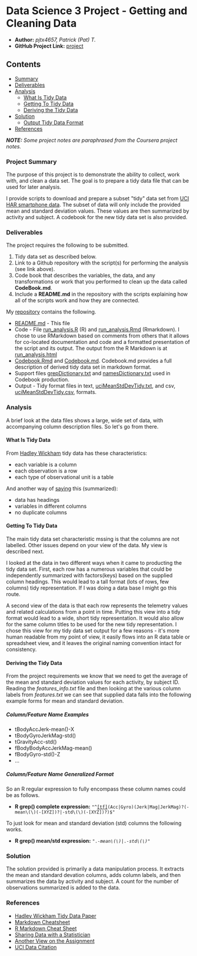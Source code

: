 # Data Science 3 Project - Getting and Cleaning Data
* __Author:__ *pjtx4657, Patrick (Pat) T.*
* __GitHub Project Link:__ [project](https://github.com/pjtoms/ds3-gcd "GitHub project link")

## Contents

* [Summary](#project)
* [Deliverables](#deliverables)
* [Analysis](#analysis)
  * [What Is Tidy Data](#whatIsTidy)
  * [Getting To Tidy Data](#gettingToTidy)
  * [Deriving the Tidy Data](#deriving)
* [Solution](#solution)
  * [Output Tidy Data Format](#tidyDataFmt)
* [References](#references)

_**NOTE:** Some project notes are paraphrased from the Coursera project notes._

### <a name="project"></a>Project Summary
The purpose of this project is to demonstrate the ability to collect, work with, and clean a data set. The goal is to prepare a tidy data file that can be used for later analysis.

I provide scripts to download and prepare a subset "tidy" data set from [UCI HAR smartphone data](http://archive.ics.uci.edu/ml/datasets/Human+Activity+Recognition+Using+Smartphones "from UCI Machine Learning Repository - citation request at bottom of page"). The subset of data will only include the provided mean and standard deviation values. These values are then summarized by activity and subject. A codebook for the new tidy data set is also provided.

### <a name="deliverables"></a>Deliverables
The project requires the following to be submitted.
1. Tidy data set as described below.
2. Link to a Github repository with the script(s) for performing the analysis (see link above).
3. Code book that describes the variables, the data, and any transformations or work that you performed to clean up the data called __CodeBook.md__.
4. Include a __README.md__ in the repository with the scripts explaining how all of the scripts work and how they are connected.

My [repository](https://github.com/pjtoms/ds3-gcd "GitHub project link") contains the following.
* [README.md](https://github.com/pjtoms/ds3-gcd/blob/master/README.md "this file") - This file
* Code - File [run_analysis.R](https://github.com/pjtoms/ds3-gcd/blob/master/run_analysis.R "Initial script") (R) and [run_analysis.Rmd](https://github.com/pjtoms/ds3-gcd/blob/master/run_analysis.Rmd "main processing") (Rmarkdown). I chose to use RMarkdown based on comments from others that it allows for co-located documentation and code and a formatted presentation of the script and its output. The output from the R Markdown is at [run_analysis.html](http://htmlpreview.github.com/?https://github.com/pjtoms/ds3-gcd/blob/master/run_analysis.html "run_analysis.Rmd output")
* [Codebook.Rmd](https://github.com/pjtoms/ds3-gcd/blob/master/Codebook.Rmd "code book generator script") and [Codebook.md](https://github.com/pjtoms/ds3-gcd/blob/master/Codebook.md "code book markdown output"). Codebook.md provides a full description of derived tidy data set in markdown format.
* Support files [grepDictionary.txt](https://github.com/pjtoms/ds3-gcd/blob/master/grepDictionary.txt "grep expressions to support codebook production") and [namesDictionary.txt](https://github.com/pjtoms/ds3-gcd/blob/master/namesDictionary.txt "names dictionary to support codebook production") used in Codebook production.
* Output - Tidy format files in text, [uciMeanStdDevTidy.txt](https://github.com/pjtoms/ds3-gcd/blob/master/uciMeanStdDevTidy.txt "text tidy file"), and csv, [uciMeanStdDevTidy.csv](https://github.com/pjtoms/ds3-gcd/blob/master/uciMeanStdDevTidy.csv "csv tidy file"), formats.

### <a name="analysis"></a>Analysis
A brief look at the data files shows a large, wide set of data, with accompanying column description files. So let's go from there.

#### <a name="whatIsTidy"></a>What Is Tidy Data
From [Hadley Wickham](http://vita.had.co.nz/papers/tidy-data.pdf "tidy data paper") tidy data has these characteristics:

* each variable is a column
* each observation is a row
* each type of observational unit is a table

And another way of [saying](https://thoughtfulbloke.wordpress.com/2015/09/09/getting-and-cleaning-the-assignment/ "project notes from forum reference") this (summarized):

* data has headings
* variables in different columns
* no duplicate columns

#### <a name="gettingToTidy"></a>Getting To Tidy Data
The main tidy data set characteristic mssing is that the columns are not labelled. Other issues depend on your view of the data. My view is described next.

I looked at the data in two different ways when it came to producting the tidy data set. First, each row has a numerous variables that could be independently summarized with factors(keys) based on the supplied column headings. This would lead to a tall format (lots of rows, few columns) tidy representation. If I was doing a data base I might go this route.

A second view of the data is that each row represents the telemetry values and related calculations from a point in time. Putting this view into a tidy format would lead to a wide, short tidy representation. It would also allow for the same column titles to be used for the new tidy representation. I chose this view for my tidy data set output for a few reasons - it's more human readable from my point of view, it easily flows into an R data table or spreadsheet view, and it leaves the original naming convention intact for consistency.

#### <a name="deriving"></a>Deriving the Tidy Data
From the project requirements we know that we need to get the average of the mean and standard deviation values for each activity, by subject ID. Reading the *features_info.txt* file and then looking at the various column labels from *features.txt* we can see that supplied data falls into the following example forms for mean and standard deviation.

##### Column/Feature Name Examples
* tBodyAccJerk-mean()-X
* tBodyGyroJerkMag-std()
* tGravityAcc-std()
* fBodyBodyAccJerkMag-mean()
* fBodyGyro-std()-Z
* ...

##### Column/Feature Name Generalized Format
So an R regular expression to fully encompass these column names could be as follows.

* __R grep() complete expression:__ <code>"\^[[tf]](Body|Gravity|BodyBody)(Acc|Gyro)(Jerk|Mag|JerkMag)?(-mean\\(\\)(-[XYZ])?|-std\\(\\)(-[XYZ])?)\$"</code>

To just look for mean and standard deviation (std) columns the following works.

* __R grep() mean/std expression:__ <code>".*-mean\\(\\)*|.*-std\\(\\)*"</code>

### <a name="solution"></a>Solution
The solution provided is primarily a data manipulation process. It extracts the mean and standard devation columns, adds column labels, and then summarizes the data by activity and subject. A count for the number of observations summarized is added to the data.


### <a name="references"></a>References
* [Hadley Wickham Tidy Data Paper](http://vita.had.co.nz/papers/tidy-data.pdf "IMO - indispensable for this project, sections 3 and 5 really helped")
* [Markdown Cheatsheet](https://github.com/adam-p/markdown-here/wiki/Markdown-Cheatsheet "instructional")
* [R Markdown Cheat Sheet](https://www.rstudio.com/wp-content/uploads/2016/03/rmarkdown-cheatsheet-2.0.pdf "instructional")
* [Sharing Data with a Statistician](http://blogs.biomedcentral.com/bmcblog/2013/11/26/how-to-share-data-with-a-statistician/ "codebook info")
* [Another View on the Assignment](https://thoughtfulbloke.wordpress.com/2015/09/09/getting-and-cleaning-the-assignment/ "another view")
* [UCI Data Citation](http://archive.ics.uci.edu/ml/citation_policy.html "from UCI Citation Policy")

